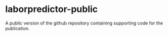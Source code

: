 # laborpredictor-public
A public version of the github repository containing supporting code for the publication.
